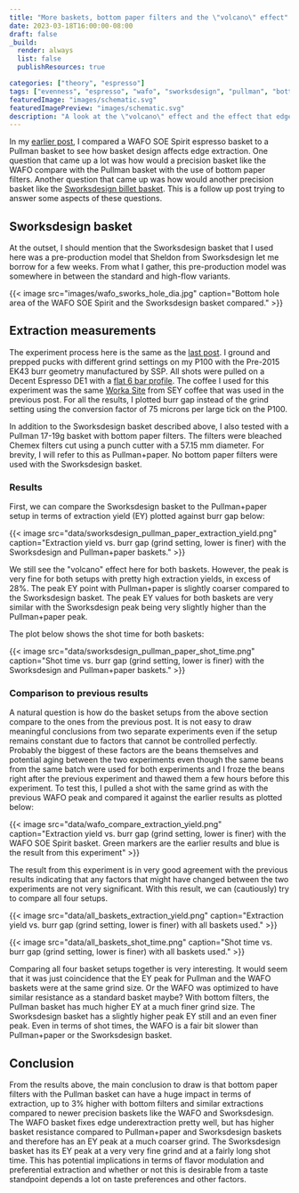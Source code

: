 ```yaml
---
title: "More baskets, bottom paper filters and the \"volcano\" effect"
date: 2023-03-18T16:00:00-08:00
draft: false
_build:
  render: always
  list: false
  publishResources: true

categories: ["theory", "espresso"]
tags: ["evenness", "espresso", "wafo", "sworksdesign", "pullman", "bottom paper filter", "puck prep"]
featuredImage: "images/schematic.svg"
featuredImagePreview: "images/schematic.svg"
description: "A look at the \"volcano\" effect and the effect that edge extraction has on it by comparing extractions using a Pullman basket with those from a WAFO basket."
---
```


<!--more-->

In my [earlier post](http://www.caffeinated.science/posts/edge-extraction-wafo/), I compared a WAFO SOE Spirit espresso basket to a Pullman basket to see how basket design affects edge extraction. One question that came up a lot was how would a precision basket like the WAFO compare with the Pullman basket with the use of bottom paper filters. Another question that came up was how would another precision basket like the [Sworksdesign billet basket](https://sworksdesign.com/Billet-Basket-Pre-order-p515767358). This is a follow up post trying to answer some aspects of these questions.

## Sworksdesign basket

At the outset, I should mention that the Sworksdesign basket that I used here was a pre-production model that Sheldon from Sworksdesign let me borrow for a few weeks. From what I gather, this pre-production model was somewhere in between the standard and high-flow variants.

{{< image src="images/wafo_sworks_hole_dia.jpg" caption="Bottom hole area of the WAFO SOE Spirit and the Sworksdesign basket compared." >}}

## Extraction measurements

The experiment process here is the same as the [last post](http://www.caffeinated.science/posts/edge-extraction-wafo/). I ground and prepped pucks with different grind settings on my P100 with the Pre-2015 EK43 burr geometry manufactured by SSP. All shots were pulled on a Decent Espresso DE1 with a [flat 6 bar profile](https://visualizer.coffee/shots/aafb4a69-03a0-48d1-bb84-498171866e67). The coffee I used for this experiment was the same [Worka Site](https://www.seycoffee.com/products/worka-site) from SEY coffee that was used in the previous post. For all the results, I plotted burr gap instead of the grind setting using the conversion factor of 75 microns per large tick on the P100.

In addition to the Sworksdesign basket described above, I also tested with a Pullman 17-19g basket with bottom paper filters. The filters were bleached Chemex filters cut using a punch cutter with a 57.15 mm diameter. For brevity, I will refer to this as Pullman+paper. No bottom paper filters were used with the Sworksdesign basket.

### Results

First, we can compare the Sworksdesign basket to the Pullman+paper setup in terms of extraction yield (EY) plotted against burr gap below:

{{< image src="data/sworksdesign_pullman_paper_extraction_yield.png" caption="Extraction yield vs. burr gap (grind setting, lower is finer) with the Sworksdesign and Pullman+paper baskets." >}}

We still see the "volcano" effect here for both baskets. However, the peak is very fine for both setups with pretty high extraction yields, in excess of 28%. The peak EY point with Pullman+paper is slightly coarser compared to the Sworksdesign basket. The peak EY values for both baskets are very similar with the Sworksdesign peak being very slightly higher than the Pullman+paper peak.

The plot below shows the shot time for both baskets:

{{< image src="data/sworksdesign_pullman_paper_shot_time.png" caption="Shot time vs. burr gap (grind setting, lower is finer) with the Sworksdesign and Pullman+paper baskets." >}}

### Comparison to previous results

A natural question is how do the basket setups from the above section compare to the ones from the previous post. It is not easy to draw meaningful conclusions from two separate experiments even if the setup remains constant due to factors that cannot be controlled perfectly. Probably the biggest of these factors are the beans themselves and potential aging between the two experiments even though the same beans from the same batch were used for both experiments and I froze the beans right after the previous experiment and thawed them a few hours before this experiment. To test this, I pulled a shot with the same grind as with the previous WAFO peak and compared it against the earlier results as plotted below:

{{< image src="data/wafo_compare_extraction_yield.png" caption="Extraction yield vs. burr gap (grind setting, lower is finer) with the WAFO SOE Spirit basket. Green markers are the earlier results and blue is the result from this experiment" >}}

The result from this experiment is in very good agreement with the previous results indicating that any factors that might have changed between the two experiments are not very significant. With this result, we can (cautiously) try to compare all four setups.

{{< image src="data/all_baskets_extraction_yield.png" caption="Extraction yield vs. burr gap (grind setting, lower is finer) with all baskets used." >}}

{{< image src="data/all_baskets_shot_time.png" caption="Shot time vs. burr gap (grind setting, lower is finer) with all baskets used." >}}

Comparing all four basket setups together is very interesting. It would seem that it was just coincidence that the EY peak for Pullman and the WAFO baskets were at the same grind size. Or the WAFO was optimized to have similar resistance as a standard basket maybe? With bottom filters, the Pullman basket has much higher EY at a much finer grind size. The Sworksdesign basket has a slightly higher peak EY still and an even finer peak. Even in terms of shot times, the WAFO is a fair bit slower than Pullman+paper or the Sworksdesign basket.

## Conclusion

From the results above, the main conclusion to draw is that bottom paper filters with the Pullman basket can have a huge impact in terms of extraction, up to 3% higher with bottom filters and similar extractions compared to newer precision baskets like the WAFO and Sworksdesign. The WAFO basket fixes edge underextraction pretty well, but has higher basket resistance compared to Pullman+paper and Sworksdesign baskets and therefore has an EY peak at a much coarser grind. The Sworksdesign basket has its EY peak at a very very fine grind and at a fairly long shot time. This has potential implications in terms of flavor modulation and preferential extraction and whether or not this is desirable from a taste standpoint depends a lot on taste preferences and other factors.
